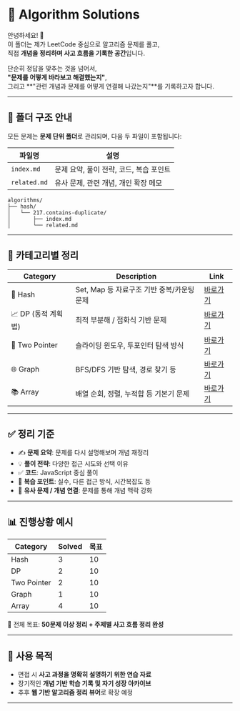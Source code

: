 # 🔢 Algorithm Solutions

안녕하세요! 👋  
이 폴더는 제가 LeetCode 중심으로 알고리즘 문제를 풀고,  
직접 **개념을 정리하며 사고 흐름을 기록한 공간**입니다.

단순히 정답을 맞추는 것을 넘어서,  
**"문제를 어떻게 바라보고 해결했는지"**,  
그리고 **"관련 개념과 문제를 어떻게 연결해 나갔는지"**를 기록하고자 합니다.

---

## 📁 폴더 구조 안내

모든 문제는 **문제 단위 폴더**로 관리되며, 다음 두 파일이 포함됩니다:

| 파일명       | 설명                                    |
| ------------ | --------------------------------------- |
| `index.md`   | 문제 요약, 풀이 전략, 코드, 복습 포인트 |
| `related.md` | 유사 문제, 관련 개념, 개인 확장 메모    |

```
algorithms/
├── hash/
│   └── 217.contains-duplicate/
│       ├── index.md
│       └── related.md
```

---

## 📂 카테고리별 정리

| Category            | Description                                | Link                      |
| ------------------- | ------------------------------------------ | ------------------------- |
| 🧩 Hash             | Set, Map 등 자료구조 기반 중복/카운팅 문제 | [바로가기](./hash)        |
| 📈 DP (동적 계획법) | 최적 부분해 / 점화식 기반 문제             | [바로가기](./dp)          |
| 👣 Two Pointer      | 슬라이딩 윈도우, 투포인터 탐색 방식        | [바로가기](./two-pointer) |
| 🌐 Graph            | BFS/DFS 기반 탐색, 경로 찾기 등            | [바로가기](./graph)       |
| 📚 Array            | 배열 순회, 정렬, 누적합 등 기본기 문제     | [바로가기](./array)       |

---

## ✅ 정리 기준

- ✍ **문제 요약**: 문제를 다시 설명해보며 개념 재정리
- 💡 **풀이 전략**: 다양한 접근 시도와 선택 이유
- ✅ **코드**: JavaScript 중심 풀이
- 🧠 **복습 포인트**: 실수, 다른 접근 방식, 시간복잡도 등
- 🔁 **유사 문제 / 개념 연결**: 문제를 통해 개념 맥락 강화

---

## 📊 진행상황 예시

| Category    | Solved | 목표 |
| ----------- | ------ | ---- |
| Hash        | 3      | 10   |
| DP          | 2      | 10   |
| Two Pointer | 2      | 10   |
| Graph       | 1      | 10   |
| Array       | 4      | 10   |

🧠 전체 목표: **50문제 이상 정리 + 주제별 사고 흐름 정리 완성**

---

## 📌 사용 목적

- 면접 시 **사고 과정을 명확히 설명하기 위한 연습 자료**
- 장기적인 **개념 기반 학습 기록 및 자기 성장 아카이브**
- 추후 **웹 기반 알고리즘 정리 뷰어**로 확장 예정

---
